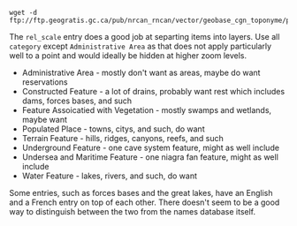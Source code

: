 ```
wget -d ftp://ftp.geogratis.gc.ca/pub/nrcan_rncan/vector/geobase_cgn_toponyme/prov_shp_eng/cgn_on_shp_eng.zip
```

The `rel_scale` entry does a good job at separting items into layers. Use all `category` except `Administrative
Area` as that does not apply particularly well to a point and would ideally be hidden at higher zoom levels.

* Administrative Area - mostly don't want as areas, maybe do want reservations
* Constructed Feature - a lot of drains, probably want rest which includes dams, forces bases, and such
* Feature Assoicatied with Vegetation - mostly swamps and wetlands, maybe want
* Populated Place - towns, citys, and such, do want
* Terrain Feature - hills, ridges, canyons, reefs, and such
* Underground Feature - one cave system feature, might as well include
* Undersea and Maritime Feature - one niagra fan feature, might as well include
* Water Feature - lakes, rivers, and such, do want

Some entries, such as forces bases and the great lakes, have an English and a French entry on top of each
other. There doesn't seem to be a good way to distinguish between the two from the names database itself.
